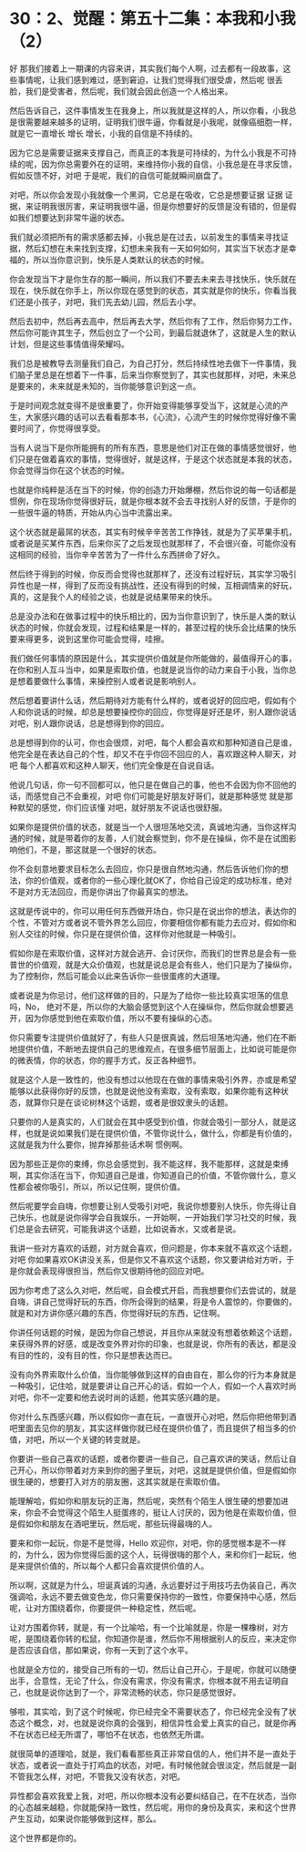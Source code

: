 # 30：2、觉醒：第五十二集：本我和小我（2）

好 那我们接着上一期课的内容来讲，其实我们每个人啊，过去都有一段故事，这些事情呢，让我们感到难过，感到窘迫，让我们觉得我们很受虐，然后呢 很丢脸，我们是受害者，然后呢，我们就会因此创造一个人格出来。

然后告诉自己，这件事情发生在我身上，所以我就是这样的人，所以你看，小我总是很需要越来越多的证明，证明我们很牛逼，你看就是小我呢，就像癌细胞一样，就是它一直增长 增长 增长，小我的自信是不持续的。

因为它总是需要证据来支撑自己，而真正的本我是可持续的，为什么小我是不可持续的呢，因为你总需要外在的证明，来维持你小我的自信，小我总是在寻求反馈，假如反馈不好，对吧 于是呢，我们的自信可能就瞬间崩盘了。

对吧，所以你会发现小我就像一个黑洞，它总是在吸收，它总是想要证据 证据 证据，来证明我很厉害，来证明我很牛逼，但是你想要好的反馈是没有错的，但是假如我们想要达到非常牛逼的状态。

我们就必须把所有的需求感都去掉，小我总是在过去，以前发生的事情来寻找证据，然后幻想在未来找到支撑，幻想未来我有一天如何如何，其实当下状态才是幸福的，所以当你意识到，快乐是人类默认的状态的时候。

你会发现当下才是你生存的那一瞬间，所以我们不要去未来去寻找快乐，快乐就在现在，快乐就在你手上，所以你现在感觉到的状态，其实就是你的快乐，你看当我们还是小孩子，对吧，我们先去幼儿园，然后去小学。

然后去初中，然后再去高中，然后再去大学，然后你有了工作，然后你努力工作，然后你可能许其生子，然后创立了一个公司，到最后就退休了，这就是人生的默认计划，但是这些事情值得荣耀吗。

我们总是被教导去测量我们自己，为自己打分，然后持续性地去做下一件事情，我们脑子里总是在想着下一件事，后来当你察觉到了，其实也就那样，对吧，未来总是要来的，未来就是未知的，当你能够意识到这一点。

于是时间观念就变得不是很重要了，你开始变得能够享受当下，这就是心流的产生，大家感兴趣的话可以去看看那本书，《心流》，心流产生的时候你觉得好像不需要时间了，你觉得很享受。

当有人说当下是你所能拥有的所有东西，意思是他们对正在做的事情感觉很好，他们只是在做着喜欢的事情，觉得很好，就是这样，于是这个状态就是本我的状态，你会觉得当你在这个状态的时候。

也就是你纯粹是活在当下的时候，你的创造力开始爆棚，然后你说的每一句话都是惯例，你在现场你觉得很好玩，就是你根本就不会去寻找别人好的反馈，于是你的一些很牛逼的特质，开始从内心当中流露出来。

这个状态就是最屌的状态，其实有时候辛辛苦苦工作挣钱，就是为了买苹果手机，或者说是买某件东西，后来你买了之后发现也就那样了，不会很兴奋，可能你没有这相同的经验，当你辛辛苦苦为了一件什么东西拼命了好久。

然后终于得到的时候，你反而会觉得也就那样了，还没有过程好玩，其实学习吸引异性也是一样，得到了反而没有挑战性，还没有得到的时候，互相调情来的好玩，真的，这是我个人的经验之谈，也就是说结果带来的快乐。

总是没办法和在做事过程中的快乐相比的，因为当你意识到了，快乐是人类的默认状态的时候，你就会发现，过程和结果是一样的，甚至过程的快乐会比结果的快乐要来得更多，说到这里你可能会觉得，哇擦。

我们做任何事情的原因是什么，其实提供价值就是你所能做的，最值得开心的事，在你和别人互斗当中，如果是索取价值，也就是说当你的动力来自于小我，当你总是想着要做什么事情，来操控别人或者说是影响别人。

然后想着要讲什么话，然后期待对方能有什么样的，或者说好的回应吧，假如有个人和你说话的时候，却总是想要操控你的回应，你觉得是好还是坏，别人跟你说话对吧，别人跟你说话，总是想得到你的回应。

总是想得到你的认可，你也会很烦，对吧，每个人都会喜欢和那种知道自己是谁，他完全是在表达自己的个性，却又不在乎你回不回应的人，喜欢跟这种人聊天，对吧 每个人都喜欢和这种人聊天，他们完全像是在自说自话。

他说几句话，你一句不回都可以，他只是在做自己的事，他也不会因为你不回他的话，而感觉自己不会重视，对吧 你们可能是好朋友好哥们，就是那种感觉 就是那种默契的感觉，你们应该懂 对吧，就好朋友不说话也很舒服。

如果你是提供价值的状态，就是当一个人很坦荡地交流，真诚地沟通，当你这样沟通的时候，就是带着你的友善，人们就会察觉到，你不是在操纵，你不是在试图影响他们，不是，那这就是一个很好的状态。

你不会刻意地要求目标怎么去回应，你只是很自然地沟通，然后告诉他们你的想法，你的价值观，或者你的一些心理化就OK了，你给自己设定的成功标准，绝对不是对方无法回应，而是你讲出了你最真实的想法。

这就是传说中的，你可以用任何东西做开场白，你只是在说出你的想法，表达你的个性，不管对方或者说不管外界怎么回应，你要相信你都有能力去应对，假如你和别人交往的时候，你只是在提供价值，这样你对他就是一种吸引。

假如你是在索取价值，这样对方就会逃开、会讨厌你，而我们的世界总是会有一些普世的价值观，就是大众价值观，也就是说总是会有些人，他们只是为了操纵你，为了控制你，然后可能会以此来告诉你一些很蛋疼的大道理。

或者说是为你忌讨，他们这样做的目的，只是为了给你一些比较真实坦荡的信息吗，No， 绝对不是，所以你的大脑会感觉到这个人在操纵你，然后你就会想要逃开，因为你感觉到他在索取价值，所以不要有操纵的心态。

你只需要专注提供价值就好了，有些人只是很真诚，然后坦荡地沟通，他们在不断地提供价值，不断地去提供自己的思维观点，在很多细节层面上，比如说可能是你的微表情，你的状态，你的握手方式，反正各种细节。

就是这个人是一致性的，他没有想过以他现在在做的事情来吸引外界，亦或是希望能够以此获得你好的反馈，也就是说他没有索取，没有索取，如果你能有这种状态，就算你只是在谈论树林这个话题，或者是很奴隶头的话题。

只要你的人是真实的，人们就会在其中感受到价值，你就会吸引一部分人，就是这样，也就是说如果我们是在提供价值，不管你说什么，做什么，你都是有价值的，这就是我为什么要你，抛弃掉那些话术啊 惯例啊。

因为那些正是你的束缚，你总会感觉到，我不能这样，我不能那样，这就是束缚啊，其实你活在当下，你知道自己是谁，你知道自己的价值，不管你做什么，意义性都会被你吸引，所以，所以记住啊，提供价值。

然后呢要学会自嗨，你想要让别人受吸引对吧，我说你想要别人快乐，你先得让自己快乐，也就是说你得学会自我娱乐，一开始啊，一开始我们学习社交的时候，我们总是会去研究，可能我讲这个话题，比如说香水，又或者是说。

我讲一些对方喜欢的话题，对方就会喜欢，但问题是，你本来就不喜欢这个话题，对吧 你如果喜欢OK讲没关系，但是你又不喜欢这个话题，你又要讲给对方听，于是你就会表现得很担当，然后你又很期待他的回应对吧。

因为你考虑了这么久对吧，然后呢，自会模式开启，而我想要你们去尝试的，就是自嗨，讲自己觉得好玩的东西，你所会得到的结果，将是令人震惊的，你要做的，就是和对方讲你感兴趣的东西，你觉得好玩的东西，记住啊。

你讲任何话题的时候，是因为你自己想说，并且你从来就没有想着依赖这个话题，来获得外界的好感，或是改变外界对你的印象，也就是说，你所有的表达，都是没有目的性的，没有目的性，你只是想表达而已。

没有向外界索取什么价值，当你能够做到这样的自由自在，那么你的行为本身就是一种吸引，记住哈，就是要讲让自己开心的话，假如一个人，假如一个人喜欢时尚对吧，你不一定要和他去说时尚的话题，他其实感兴趣的是。

你对什么东西感兴趣，所以假如你一直在玩，一直很开心对吧，然后你把他带到酒吧里面去见你的朋友，其实这样做你就已经在提供价值了，而且提供了相当多的价值，对吧，所以一个关键的转变就是。

你要讲一些自己喜欢的话题，或者你要讲一些自己，自己喜欢讲的笑话，然后让自己开心，所以你带着对方来到你的圈子里玩，对吧，这就是提供价值，但是假如你很生硬的，想要打入对方的朋友圈，这其实就是在索取价值。

能理解哈，假如你和朋友玩的正海，然后呢，突然有个陌生人很生硬的想要加进来，你会不会觉得这个陌生人挺蛋疼的，挺让人讨厌的，因为他是在索取价值，但是假如你和朋友在酒吧里玩，然后呢，那些玩得最嗨的人。

要来和你一起玩，你是不是觉得，Hello 欢迎你，对吧，你的感觉根本是不一样的，为什么，因为你觉得后面的这个人，玩得很嗨的那个人，来和你们一起玩，他是来提供价值的，所以每个人都只会喜欢提供价值的人。

所以啊，这就是为什么，坦诞真诚的沟通，永远要好过于用技巧去伪装自己，再次强调哈，永远不要去做变色龙，你只需要保持你的一致性，你要保持中心感，然后呢，让对方围绕着你，你要提供一种稳定性，然后呢。

让对方围着你转，就是，有一个比喻哈，有一个比喻就是，你是一棵橡树，对方呢，是围绕着你转的松鼠，你知道你是谁，然后你不用根据别人的反应，来决定你是否应该自信，那如果说，你有一天到了这个水平。

也就是全方位的，接受自己所有的一切，然后让自己开心，于是呢，你就可以随便出手，合意性，无论了什么，你没有需求，你没有需求，你根本就不用去证明自己，也就是说你达到了一个，非常流畅的状态，你只是感觉很好。

够啦，其实哈，到了这个时候呢，你已经完全不需要状态了，你已经完全没有了状态这个概念，对，也就是说你真的会强到，相信异性会爱上真实的自己，就是你再不在状态已经无所谓了，哪怕不在状态，也依然无所谓。

就很简单的道理哈，就是，我们看看那些真正非常自信的人，他们并不是一直处于状态，或者说一直处于打鸡血的状态，对吧，有时候他就会很淡定，然后就是一副不管我怎么样，对吧，不管我又没有状态，对吧。

异性都会喜欢我爱上我，对吧，所以你根本没有必要纠结自己，在不在状态，当你的心态越来越稳，你就能保持一致性，然后呢，用你的身份及真实，来和这个世界产生互动，如果说你能够做到这样，那么。

这个世界都是你的。
